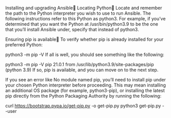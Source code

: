 
Installing and upgrading Ansible
Locating Python
Locate and remember the path to the Python interpreter you wish to use to run Ansible. The following instructions refer to this Python as python3. For example, if you’ve determined that you want the Python at /usr/bin/python3.9 to be the one that you’ll install Ansible under, specify that instead of python3.

Ensuring pip is available
To verify whether pip is already installed for your preferred Python:

python3 -m pip -V
If all is well, you should see something like the following:

python3 -m pip -V
pip 21.0.1 from /usr/lib/python3.9/site-packages/pip (python 3.9)
If so, pip is available, and you can move on to the next step.

If you see an error like No module named pip, you’ll need to install pip under your chosen Python interpreter before proceeding. This may mean installing an additional OS package (for example, python3-pip), or installing the latest pip directly from the Python Packaging Authority by running the following:

curl https://bootstrap.pypa.io/get-pip.py -o get-pip.py
python3 get-pip.py --user
